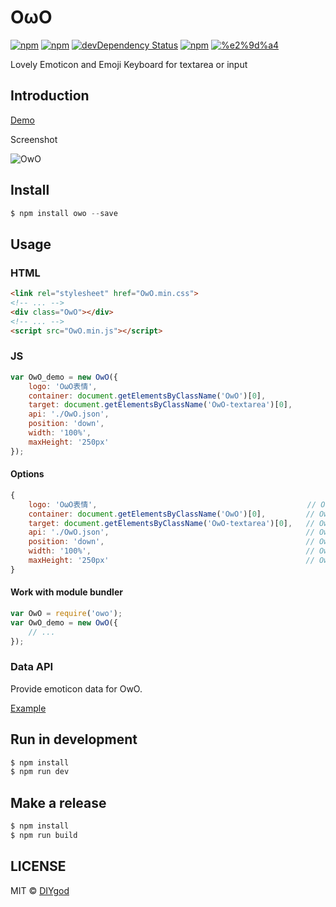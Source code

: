 # OωO

[![npm](https://img.shields.io/npm/v/owo.svg?style=flat-square)](https://www.npmjs.com/package/owo)
[![npm](https://img.shields.io/npm/l/owo.svg?style=flat-square)](https://www.npmjs.com/package/owo)
[![devDependency Status](https://img.shields.io/david/dev/DIYgod/owo.svg?style=flat-square)](https://david-dm.org/DIYgod/OwO#info=devDependencies)
[![npm](https://img.shields.io/npm/dt/owo.svg?style=flat-square)](https://www.npmjs.com/package/owo)
[![%e2%9d%a4](https://img.shields.io/badge/made%20with-%e2%9d%a4-ff69b4.svg?style=flat-square)](https://www.anotherhome.net/)

Lovely Emoticon and Emoji Keyboard for textarea or input

## Introduction

[Demo](http://diygod.github.io/OwO/demo)

Screenshot

![OwO](http://i.imgur.com/eRSh95i.jpg)

## Install

```js
$ npm install owo --save
```

## Usage

### HTML

```html
<link rel="stylesheet" href="OwO.min.css">
<!-- ... -->
<div class="OwO"></div>
<!-- ... -->
<script src="OwO.min.js"></script>
```

### JS

```js
var OwO_demo = new OwO({
    logo: 'OωO表情',
    container: document.getElementsByClassName('OwO')[0],
    target: document.getElementsByClassName('OwO-textarea')[0],
    api: './OwO.json',
    position: 'down',
    width: '100%',
    maxHeight: '250px'
});
```

#### Options

```js
{
    logo: 'OωO表情',                                               // OwO button text, default: `OωO表情`
    container: document.getElementsByClassName('OwO')[0],         // OwO container, default: `document.getElementsByClassName('OwO')[0]`
    target: document.getElementsByClassName('OwO-textarea')[0],   // OwO target input, textarea, or element with contenteditable attribute, default: `document.getElementsByTagName('textarea')[0]`
    api: './OwO.json',                                            // OwO Emoticon data api, default: `https://api.anotherhome.net/OwO/OwO.json`
    position: 'down',                                             // OwO body position, default: `down`
    width: '100%',                                                // OwO body width, default: `100%`
    maxHeight: '250px'                                            // OwO body max-height, default: `250px`
}
```

#### Work with module bundler

```js
var OwO = require('owo');
var OwO_demo = new OwO({
    // ...
});
```

### Data API

Provide emoticon data for OwO.

[Example](https://api.anotherhome.net/OwO/OwO.json)

## Run in development

```js
$ npm install
$ npm run dev
```

## Make a release

```js
$ npm install
$ npm run build
```

## LICENSE

MIT © [DIYgod](http://github.com/DIYgod)